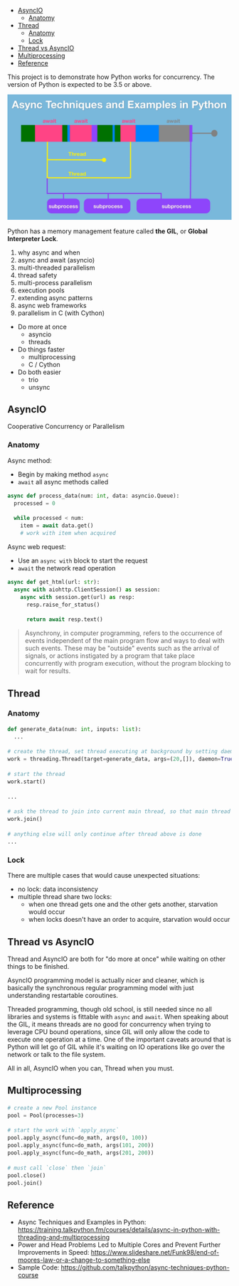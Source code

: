 
- [AsyncIO](#asyncio)
  - [Anatomy](#anatomy)
- [Thread](#thread)
  - [Anatomy](#anatomy-1)
  - [Lock](#lock)
- [Thread vs AsyncIO](#thread-vs-asyncio)
- [Multiprocessing](#multiprocessing)
- [Reference](#reference)

This project is to demonstrate how Python works for concurrency. The version of Python is expected to be 3.5 or above.

![overview](overview.png)

Python has a memory management feature called __the GIL__, or __Global Interpreter Lock__.


1. why async and when
2. async and await (asyncio)
3. multi-threaded parallelism
4. thread safety
5. multi-process parallelism
6. execution pools
7. extending async patterns
8. async web frameworks
9. parallelism in C (with Cython)


- Do more at once
  - asyncio
  - threads
- Do things faster
  - multiprocessing
  - C / Cython
- Do both easier
  - trio
  - unsync


## AsyncIO
Cooperative Concurrency or Parallelism

### Anatomy
Async method:
- Begin by making method `async`
- `await` all async methods called

```py
async def process_data(num: int, data: asyncio.Queue):
  processed = 0

  while processed < num:
    item = await data.get()
    # work with item when acquired
```

Async web request:
- Use an `async with` block to start the request
- `await` the network read operation

```py
async def get_html(url: str):
  async with aiohttp.ClientSession() as session:
    async with session.get(url) as resp:
      resp.raise_for_status()

      return await resp.text()
```


> Asynchrony,  in computer programming, refers to the occurrence of events independent of the main program flow and ways to deal with such events.
> These may be "outside" events such as the arrival of signals, or actions instigated by a program that take place concurrently with program execution, without the program blocking to wait for results.


## Thread

### Anatomy

```py
def generate_data(num: int, inputs: list):
  ...

# create the thread, set thread executing at background by setting daemon to True
work = threading.Thread(target=generate_data, args=(20,[]), daemon=True)

# start the thread
work.start()

...

# ask the thread to join into current main thread, so that main thread will wait until the tread is finished
work.join()

# anything else will only continue after thread above is done
...

```

### Lock
There are multiple cases that would cause unexpected situations:
- no lock: data inconsistency
- multiple thread share two locks:
  - when one thread gets one and the other gets another, starvation would occur
  - when locks doesn't have an order to acquire, starvation would occur



## Thread vs AsyncIO
Thread and AsyncIO are both for "do more at once" while waiting on other things to be finished.

AsyncIO programming model is actually nicer and cleaner, which is basically the synchronous regular programming model with just understanding restartable coroutines.

Threaded programming, though old school, is still needed since no all libraries and systems is fittable with `async` and `await`. When speaking about the GIL, it means threads are no good for concurrency when trying to leverage CPU bound operations, since GIL will only allow the code to execute one operation at a time. One of the important caveats around that is Python will let go of GIL while it's waiting on IO operations like go over the network or talk to the file system.

All in all, AsyncIO when you can, Thread when you must.


## Multiprocessing

```py
# create a new Pool instance
pool = Pool(processes=3)

# start the work with `apply_async`
pool.apply_async(func=do_math, args(0, 100))
pool.apply_async(func=do_math, args(101, 200))
pool.apply_async(func=do_math, args(201, 200))

# must call `close` then `join`
pool.close()
pool.join()
```


## Reference
- Async Techniques and Examples in Python: https://training.talkpython.fm/courses/details/async-in-python-with-threading-and-multiprocessing
- Power and Head Problems Led to Multiple Cores and Prevent Further Improvements in Speed: https://www.slideshare.net/Funk98/end-of-moores-law-or-a-change-to-something-else
- Sample Code: https://github.com/talkpython/async-techniques-python-course
